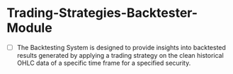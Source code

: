 # Trading-Strategies-Backtester-Module
- [ ] The Backtesting System is designed to provide insights into backtested results generated by applying a trading strategy on the clean historical OHLC data of a specific time frame for a specified security.
